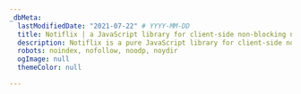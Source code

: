 ```yaml
---
_dbMeta:
  lastModifiedDate: "2021-07-22" # YYYY-MM-DD
  title: Notiflix | a JavaScript library for client-side non-blocking notifications.
  description: Notiflix is a pure JavaScript library for client-side non-blocking notifications, popup boxes, loading indicators, and more to that makes your web projects much better.
  robots: noindex, nofollow, noodp, noydir
  ogImage: null
  themeColor: null

---
```

